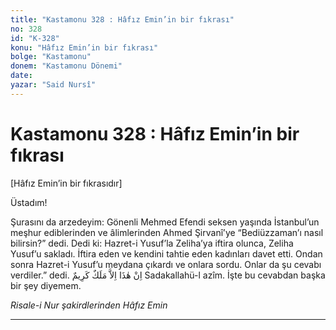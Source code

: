 ```yaml
---
title: "Kastamonu 328 : Hâfız Emin’in bir fıkrası"
no: 328
id: "K-328"
konu: "Hâfız Emin’in bir fıkrası"
bolge: "Kastamonu"
donem: "Kastamonu Dönemi"
date: 
yazar: "Said Nursî"
---
```


# Kastamonu 328 : Hâfız Emin’in bir fıkrası

<p class="takdim">[Hâfız Emin’in bir fıkrasıdır]</p>

Üstadım!

Şurasını da arzedeyim: Gönenli Mehmed Efendi seksen yaşında İstanbul’un meşhur ediblerinden ve âlimlerinden Ahmed Şirvanî’ye “Bediüzzaman’ı nasıl bilirsin?” dedi. Dedi ki: Hazret-i Yusuf’la Zeliha’ya iftira olunca, Zeliha Yusuf’u sakladı. İftira eden ve kendini tahtie eden kadınları davet etti. Ondan sonra Hazret-i Yusuf’u meydana çıkardı ve onlara sordu. Onlar da şu cevabı verdiler.” dedi. <span class="arabic" dir="rtl" title="Meal: “Bu ancak şerefli bir melektir.” Yusuf Sûresi 12:31">اِنْ هٰذَا اِلاَّ مَلَكٌ كَرِيمٌ</span> Sadakallahü-l azîm. İşte bu cevabdan başka bir şey diyemem.

*Risale-i Nur şakirdlerinden*
*Hâfız Emin*

***
